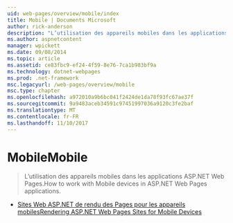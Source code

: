 ```yaml
---
uid: web-pages/overview/mobile/index
title: Mobile | Documents Microsoft
author: rick-anderson
description: "L’utilisation des appareils mobiles dans les applications ASP.NET Web Pages."
ms.author: aspnetcontent
manager: wpickett
ms.date: 09/08/2014
ms.topic: article
ms.assetid: ce83fbc9-ef24-4f59-8e76-7ca1b983bf9a
ms.technology: dotnet-webpages
ms.prod: .net-framework
msc.legacyurl: /web-pages/overview/mobile
msc.type: chapter
ms.openlocfilehash: a972010a9b6bc041f2424de1da78f93fc67ae37f
ms.sourcegitcommit: 9a9483aceb34591c97451997036a9120c3fe2baf
ms.translationtype: MT
ms.contentlocale: fr-FR
ms.lasthandoff: 11/10/2017
---
```

<a name="mobile"></a><span data-ttu-id="f5790-103">Mobile</span><span class="sxs-lookup"><span data-stu-id="f5790-103">Mobile</span></span>
====================
> <span data-ttu-id="f5790-104">L’utilisation des appareils mobiles dans les applications ASP.NET Web Pages.</span><span class="sxs-lookup"><span data-stu-id="f5790-104">How to work with Mobile devices in ASP.NET Web Pages applications.</span></span>


- [<span data-ttu-id="f5790-105">Sites Web ASP.NET de rendu des Pages pour les appareils mobiles</span><span class="sxs-lookup"><span data-stu-id="f5790-105">Rendering ASP.NET Web Pages Sites for Mobile Devices</span></span>](rendering-aspnet-web-pages-sites-for-mobile-devices.md)
